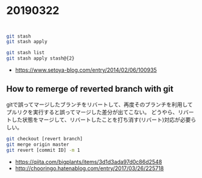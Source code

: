 # 20190322

##

```sh

git stash
git stash apply

git stash list
git stash apply stash@{2}

```

* https://www.setoya-blog.com/entry/2014/02/06/100935

## How to remerge of reverted branch with git

gitで誤ってマージしたブランチをリバートして、再度そのブランチを利用してプルリクを実行すると誤ってマージした差分が出てこない。
どうやら、リバートした状態をマージして、リバートしたことを打ち消す(リバート)対応が必要らしい。

```sh
git checkout [revert branch]
git merge origin master
git revert [commit ID] -m 1
```

* https://qiita.com/bigplants/items/3d1d3ada97d0c86d2548
* http://chooringo.hatenablog.com/entry/2017/03/26/225718
